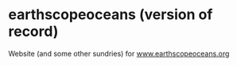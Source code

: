 # earthscopeoceans (version of record)
Website (and some other sundries) for www.earthscopeoceans.org
